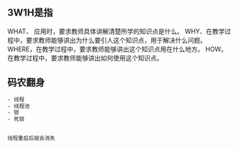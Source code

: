 
## 3W1H是指
WHAT、 应用时，要求教师具体讲解清楚所学的知识点是什么。
WHY、在教学过程中，要求教师能够讲出为什么要引人这个知识点，用于解决什么问题。
WHERE，在教学过程中，要求教师能够讲出这个知识点用在什么地方。
HOW。在教学过程中，要求教师能够讲出如何使用这个知识点。


## 码农翻身

```xml
- 线程
- 线程池
- 锁
- 死锁


线程重启后就会消失

```

